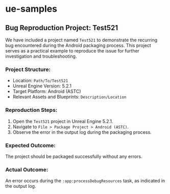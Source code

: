 # ue-samples

## Bug Reproduction Project: Test521

We have included a project named `Test521` to demonstrate the recurring bug encountered during the Android packaging process. This project serves as a practical example to reproduce the issue for further investigation and troubleshooting.

### Project Structure:
- Location: `Path/To/Test521`
- Unreal Engine Version: 5.2.1
- Target Platform: Android (ASTC)
- Relevant Assets and Blueprints: `Description/Location`

### Reproduction Steps:
1. Open the `Test521` project in Unreal Engine 5.2.1.
2. Navigate to `File > Package Project > Android (ASTC)`.
3. Observe the error in the output log during the packaging process.

### Expected Outcome:
The project should be packaged successfully without any errors.

### Actual Outcome:
An error occurs during the `:app:processDebugResources` task, as indicated in the output log.